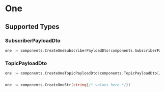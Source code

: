 # One


## Supported Types

### SubscriberPayloadDto

```go
one := components.CreateOneSubscriberPayloadDto(components.SubscriberPayloadDto{/* values here */})
```

### TopicPayloadDto

```go
one := components.CreateOneTopicPayloadDto(components.TopicPayloadDto{/* values here */})
```

### 

```go
one := components.CreateOneStr(string{/* values here */})
```

